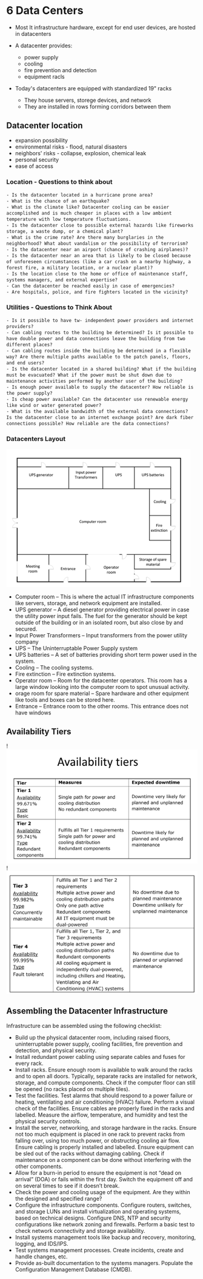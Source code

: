 # 6 Data Centers
- Most It infrastructure hardware, except for end user devices, are hosted in datacenters

- A datacenter provides:
  - power supply
  - cooling
  - fire prevention and detection
  - equipment racls

- Today's datacenters are equipped with standardized 19" racks
  - They house servers, storege devices, and network
  - They are installed in rows forming corridors between them

## Datacenter location
- expansion possibility
- environmental risks - flood, natural disasters
- neighbors' risks - collapse, explosion, chemical leak
- personal security
- ease of access

### Location - Questions to think about
```
- Is the datacenter located in a hurricane prone area?
- What is the chance of an earthquake?
- What is the climate like? Datacenter cooling can be easier accomplished and is much cheaper in places with a low ambient temperature with low temperature fluctuations.
- Is the datacenter close to possible external hazards like fireworks  storage, a waste dump, or a chemical plant?
- What is the crime rate? Are there many burglaries in the neighborhood? What about vandalism or the possibility of terrorism?
- Is the datacenter near an airport (chance of crashing airplanes)?
- Is the datacenter near an area that is likely to be closed because of unforeseen circumstances (like a car crash on a nearby highway, a forest fire, a military location, or a nuclear plant)?
- Is the location close to the home or office of maintenance staff, systems managers, and external expertise?
- Can the datacenter be reached easily in case of emergencies?
- Are hospitals, police, and fire fighters located in the vicinity?
```

### Utilities - Questions to Think About
```
- Is it possible to have tw- independent power providers and internet providers?
- Can cabling routes to the building be determined? Is it possible to have double power and data connections leave the building from two different places?
- Can cabling routes inside the building be determined in a flexible way? Are there multiple paths available to the patch panels, floors, and end users?
- Is the datacenter located in a shared building? What if the building must be evacuated? What if the power must be shut down due to maintenance activities performed by another user of the building?
- Is enough power available to supply the datacenter? How reliable is the power supply?
- Is cheap power available? Can the datacenter use renewable energy like wind or water generated power?
- What is the available bandwidth of the external data connections?
Is the datacenter close to an internet exchange point? Are dark fiber connections possible? How reliable are the data connections?
```
### Datacenters Layout
![](./resources/datacenter-layout.png)

- Computer room – This is where the actual IT infrastructure components like servers, storage, and network equipment are installed.
- UPS generator – A diesel generator providing electrical power in case the utility power input fails. The fuel for the generator should be kept outside of the building or in an isolated room, but also close by and secured.
- Input Power Transformers – Input transformers from the power utility company
- UPS – The Uninterruptable Power Supply system
- UPS batteries – A set of batteries providing short term power used in the system.
- Cooling – The cooling systems.
- Fire extinction – Fire extinction systems.
- Operator room – Room for the datacenter operators. This room has a large window looking into the computer room to spot unusual activity.
- orage room for spare material – Spare hardware and other equipment like tools and boxes can be stored here.
- Entrance – Entrance room to the other rooms. This entrance does not have windows


## Availability Tiers
!![](./resources/datacenter-availability-tiers-1.png)
!![](./resources/datacenter-availability-tiers-2.png)

## Assembling the Datacenter Infrastructure
Infrastructure can be assembled using the following checklist:
- Build up the physical datacenter room, including raised floors, uninterruptable power supply, cooling facilities, fire prevention and detection, and physical security.
- Install redundant power cabling using separate cables and fuses for every rack.
- Install racks. Ensure enough room is available to walk around the racks and to open all doors. Typically, separate racks are installed for network, storage, and compute components. Check if the computer floor can still be opened (no racks placed on multiple tiles).
- Test the facilities. Test alarms that should respond to a power failure or heating, ventilating and air conditioning (HVAC) failure. Perform a visual check of the facilities. Ensure cables are properly fixed in the racks and labelled. Measure the airflow, temperature, and humidity and test the physical security controls.
- Install the server, networking, and storage hardware in the racks. Ensure not too much equipment is placed in one rack to prevent racks from falling over, using too much power, or obstructing cooling air flow. Ensure cabling is properly installed and labelled. Ensure equipment can be sled out of the racks without damaging cabling. Check if maintenance on a component can be done without interfering with the other components.
- Allow for a burn-in period to ensure the equipment is not “dead on arrival” (DOA) or fails within the first day. Switch the equipment off and on several times to see if it doesn’t break.
- Check the power and cooling usage of the equipment. Are they within the designed and specified range? 
- Configure the infrastructure components. Configure routers, switches, and storage LUNs and install virtualization and operating systems, based on technical designs. Configure DNS, NTP and security configurations like network zoning and firewalls. Perform a basic test to check network connectivity and storage availability.
- Install systems management tools like backup and recovery, monitoring, logging, and IDS/IPS.
- Test systems management processes. Create incidents, create and handle changes, etc.
- Provide as-built documentation to the systems managers. Populate the Configuration Management Database (CMDB).